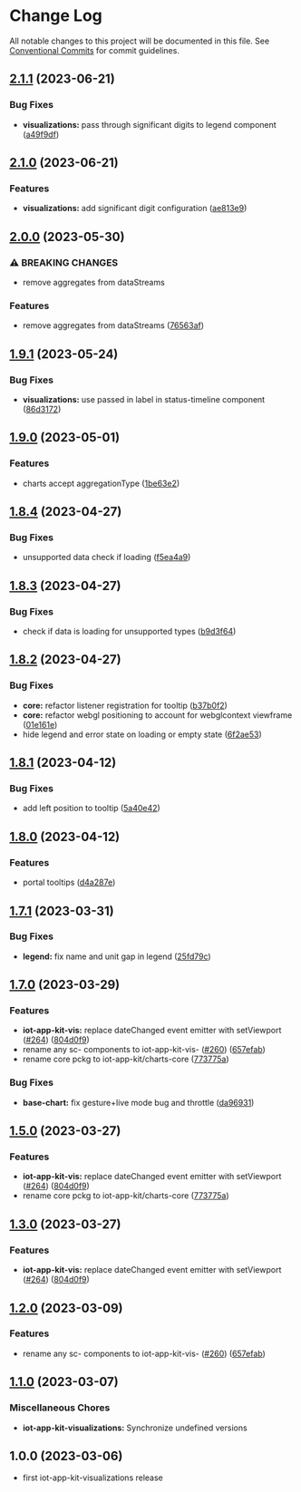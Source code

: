 # Change Log

All notable changes to this project will be documented in this file.
See [Conventional Commits](https://conventionalcommits.org) for commit guidelines.

## [2.1.1](https://github.com/awslabs/synchro-charts/compare/iot-app-kit-visualizations-v2.1.0...iot-app-kit-visualizations-v2.1.1) (2023-06-21)


### Bug Fixes

* **visualizations:** pass through significant digits to legend component ([a49f9df](https://github.com/awslabs/synchro-charts/commit/a49f9dfc2adad31bd8963ae710363397204a5b77))

## [2.1.0](https://github.com/awslabs/synchro-charts/compare/iot-app-kit-visualizations-v2.0.0...iot-app-kit-visualizations-v2.1.0) (2023-06-21)


### Features

* **visualizations:** add significant digit configuration ([ae813e9](https://github.com/awslabs/synchro-charts/commit/ae813e96bb20ee878aacb79be4fff63f8865ff2f))

## [2.0.0](https://github.com/awslabs/synchro-charts/compare/iot-app-kit-visualizations-v1.9.1...iot-app-kit-visualizations-v2.0.0) (2023-05-30)


### ⚠ BREAKING CHANGES

* remove aggregates from dataStreams

### Features

* remove aggregates from dataStreams ([76563af](https://github.com/awslabs/synchro-charts/commit/76563af17f13671566ae12a164c137e2080a8796))

## [1.9.1](https://github.com/awslabs/synchro-charts/compare/iot-app-kit-visualizations-v1.9.0...iot-app-kit-visualizations-v1.9.1) (2023-05-24)


### Bug Fixes

* **visualizations:** use passed in label in status-timeline component ([86d3172](https://github.com/awslabs/synchro-charts/commit/86d3172c46a6392b0d4a015ba59b67c9c69c071c))

## [1.9.0](https://github.com/awslabs/synchro-charts/compare/iot-app-kit-visualizations-v1.8.4...iot-app-kit-visualizations-v1.9.0) (2023-05-01)


### Features

* charts accept aggregationType ([1be63e2](https://github.com/awslabs/synchro-charts/commit/1be63e2151b86e055471f56dbe50508045d93eeb))

## [1.8.4](https://github.com/awslabs/synchro-charts/compare/iot-app-kit-visualizations-v1.8.3...iot-app-kit-visualizations-v1.8.4) (2023-04-27)


### Bug Fixes

* unsupported data check if loading ([f5ea4a9](https://github.com/awslabs/synchro-charts/commit/f5ea4a93f9079c6a91a4ca5d87407272cbbf6374))

## [1.8.3](https://github.com/awslabs/synchro-charts/compare/iot-app-kit-visualizations-v1.8.2...iot-app-kit-visualizations-v1.8.3) (2023-04-27)


### Bug Fixes

* check if data is loading for unsupported types ([b9d3f64](https://github.com/awslabs/synchro-charts/commit/b9d3f643f7ce6559233a69ebb81a3ed01e91f83c))

## [1.8.2](https://github.com/awslabs/synchro-charts/compare/iot-app-kit-visualizations-v1.8.1...iot-app-kit-visualizations-v1.8.2) (2023-04-27)


### Bug Fixes

* **core:** refactor listener registration for tooltip ([b37b0f2](https://github.com/awslabs/synchro-charts/commit/b37b0f20328c102d627c50506e041622501dc2b7))
* **core:** refactor webgl positioning to account for webglcontext viewframe ([01e161e](https://github.com/awslabs/synchro-charts/commit/01e161e12bab09f5e0ef2d9a90b7a136b63bb065))
* hide legend and error state on loading or empty state ([6f2ae53](https://github.com/awslabs/synchro-charts/commit/6f2ae534e252118356efb2584b48cbe37fe265bb))

## [1.8.1](https://github.com/awslabs/synchro-charts/compare/iot-app-kit-visualizations-v1.8.0...iot-app-kit-visualizations-v1.8.1) (2023-04-12)


### Bug Fixes

* add left position to tooltip ([5a40e42](https://github.com/awslabs/synchro-charts/commit/5a40e4271bce80cf82c9e3d4f896a8558a96275e))

## [1.8.0](https://github.com/awslabs/synchro-charts/compare/iot-app-kit-visualizations-v1.7.1...iot-app-kit-visualizations-v1.8.0) (2023-04-12)


### Features

* portal tooltips ([d4a287e](https://github.com/awslabs/synchro-charts/commit/d4a287ee55325d69a725899341c897831ce87231))

## [1.7.1](https://github.com/awslabs/synchro-charts/compare/iot-app-kit-visualizations-v1.7.0...iot-app-kit-visualizations-v1.7.1) (2023-03-31)


### Bug Fixes

* **legend:** fix name and unit gap in legend ([25fd79c](https://github.com/awslabs/synchro-charts/commit/25fd79c35c5e3cf3e296c81cdd6ca2e94fd5d950))

## [1.7.0](https://github.com/awslabs/synchro-charts/compare/iot-app-kit-visualizations-v1.6.0...iot-app-kit-visualizations-v1.7.0) (2023-03-29)


### Features

* **iot-app-kit-vis:** replace dateChanged event emitter with setViewport ([#264](https://github.com/awslabs/synchro-charts/issues/264)) ([804d0f9](https://github.com/awslabs/synchro-charts/commit/804d0f9cee5cbb6f53eeb1db68ea9a4b4f3a57b2))
* rename any sc- components to iot-app-kit-vis- ([#260](https://github.com/awslabs/synchro-charts/issues/260)) ([657efab](https://github.com/awslabs/synchro-charts/commit/657efab572009969bd6b450c4e84e99a47c45b92))
* rename core pckg to iot-app-kit/charts-core ([773775a](https://github.com/awslabs/synchro-charts/commit/773775a21a6ce5977b73ae2c32d4671c5055b126))


### Bug Fixes

* **base-chart:** fix gesture+live mode bug and throttle ([da96931](https://github.com/awslabs/synchro-charts/commit/da969319fd474000c2096194265ed43cb3b60231))

## [1.5.0](https://github.com/awslabs/synchro-charts/compare/iot-app-kit-visualizations-v1.2.0...iot-app-kit-visualizations-v1.5.0) (2023-03-27)


### Features

* **iot-app-kit-vis:** replace dateChanged event emitter with setViewport ([#264](https://github.com/awslabs/synchro-charts/issues/264)) ([804d0f9](https://github.com/awslabs/synchro-charts/commit/804d0f9cee5cbb6f53eeb1db68ea9a4b4f3a57b2))
* rename core pckg to iot-app-kit/charts-core ([773775a](https://github.com/awslabs/synchro-charts/commit/773775a21a6ce5977b73ae2c32d4671c5055b126))

## [1.3.0](https://github.com/awslabs/synchro-charts/compare/iot-app-kit-visualizations-v1.2.0...iot-app-kit-visualizations-v1.3.0) (2023-03-27)


### Features

* **iot-app-kit-vis:** replace dateChanged event emitter with setViewport ([#264](https://github.com/awslabs/synchro-charts/issues/264)) ([804d0f9](https://github.com/awslabs/synchro-charts/commit/804d0f9cee5cbb6f53eeb1db68ea9a4b4f3a57b2))

## [1.2.0](https://github.com/awslabs/synchro-charts/compare/iot-app-kit-visualizations-v1.1.0...iot-app-kit-visualizations-v1.2.0) (2023-03-09)


### Features

* rename any sc- components to iot-app-kit-vis- ([#260](https://github.com/awslabs/synchro-charts/issues/260)) ([657efab](https://github.com/awslabs/synchro-charts/commit/657efab572009969bd6b450c4e84e99a47c45b92))

## [1.1.0](https://github.com/awslabs/synchro-charts/compare/iot-app-kit-visualizations-v1.0.0...iot-app-kit-visualizations-v1.1.0) (2023-03-07)


### Miscellaneous Chores

* **iot-app-kit-visualizations:** Synchronize undefined versions

## 1.0.0 (2023-03-06)
* first iot-app-kit-visualizations release
